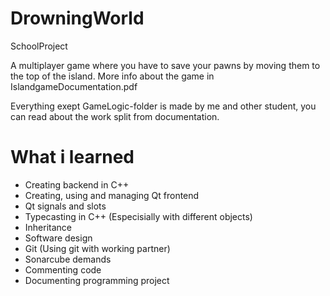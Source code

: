 # DrowningWorld
SchoolProject

A multiplayer game where you have to save your pawns by moving them to the top of the island. More info about the game in 
IslandgameDocumentation.pdf

Everything exept GameLogic-folder is made by me and other student, you can read about the work split from documentation.

# What i learned
- Creating backend in C++
- Creating, using and managing Qt frontend
- Qt signals and slots
- Typecasting in C++ (Especisially with different objects)
- Inheritance
- Software design
- Git (Using git with working partner)
- Sonarcube demands
- Commenting code
- Documenting programming project
